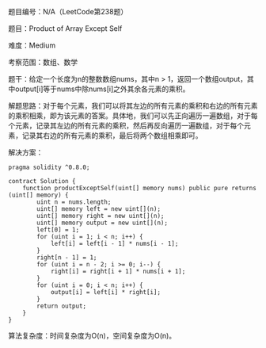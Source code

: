 题目编号：N/A（LeetCode第238题）

题目：Product of Array Except Self

难度：Medium

考察范围：数组、数学

题干：给定一个长度为n的整数数组nums，其中n > 1，返回一个数组output，其中output[i]等于nums中除nums[i]之外其余各元素的乘积。

解题思路：对于每个元素，我们可以将其左边的所有元素的乘积和右边的所有元素的乘积相乘，即为该元素的答案。具体地，我们可以先正向遍历一遍数组，对于每个元素，记录其左边的所有元素的乘积，然后再反向遍历一遍数组，对于每个元素，记录其右边的所有元素的乘积，最后将两个数组相乘即可。

解决方案：

```
pragma solidity ^0.8.0;

contract Solution {
    function productExceptSelf(uint[] memory nums) public pure returns (uint[] memory) {
        uint n = nums.length;
        uint[] memory left = new uint[](n);
        uint[] memory right = new uint[](n);
        uint[] memory output = new uint[](n);
        left[0] = 1;
        for (uint i = 1; i < n; i++) {
            left[i] = left[i - 1] * nums[i - 1];
        }
        right[n - 1] = 1;
        for (uint i = n - 2; i >= 0; i--) {
            right[i] = right[i + 1] * nums[i + 1];
        }
        for (uint i = 0; i < n; i++) {
            output[i] = left[i] * right[i];
        }
        return output;
    }
}
```

算法复杂度：时间复杂度为O(n)，空间复杂度为O(n)。